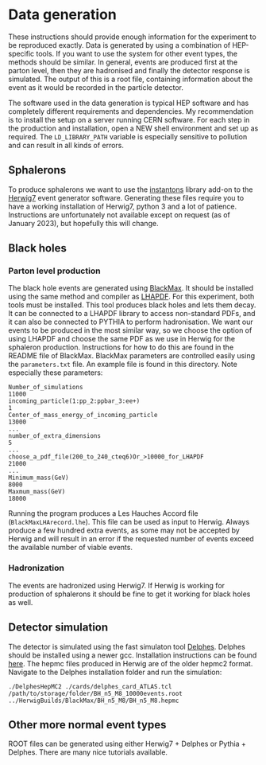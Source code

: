 # Data generation

These instructions should provide enough information for the experiment to be reproduced exactly. Data is generated by using a combination of HEP-specific tools. If you want to use the system for other event types, the methods should be similar. In general, events are produced first at the parton level, then they are hadronised and finally the detector response is simulated. The output of this is a root file, containing information about the event as it would be recorded in the particle detector.

The software used in the data generation is typical HEP software and has completely different requirements and dependencies. My recommendation is to install the setup on a server running CERN software. For each step in the production and installation, open a NEW shell environment and set up as required. The `LD_LIBRARY_PATH` variable is especially sensitive to pollution and can result in all kinds of errors.

## Sphalerons

To produce sphalerons we want to use the [instantons](https://gitlab.com/apapaefs/instantons) library add-on to the [Herwig7](https://herwig.hepforge.org/) event generator software. Generating these files require you to have a working installation of Herwig7, python 3 and a lot of patience. Instructions are unfortunately not available except on request (as of January 2023), but hopefully this will change.

## Black holes

### Parton level production
The black hole events are generated using [BlackMax](https://blackmax.hepforge.org/). It should be installed using the same method and compiler as [LHAPDF](https://lhapdf.hepforge.org/install.html). For this experiment, both tools must be installed. This tool produces black holes and lets them decay. It can be connected to a LHAPDF library to access non-standard PDFs, and it can also be connected to PYTHIA to perform hadronisation. We want our events to be produced in the most similar way, so we choose the option of using LHAPDF and choose the same PDF as we use in Herwig for the sphaleron production. Instructions for how to do this are found in the README file of BlackMax. BlackMax parameters are controlled easily using the `parameters.txt` file. An example file is found in this directory. Note especially these parameters: 
```
Number_of_simulations
11000
incoming_particle(1:pp_2:ppbar_3:ee+)
1
Center_of_mass_energy_of_incoming_particle
13000
...
number_of_extra_dimensions
5
...
choose_a_pdf_file(200_to_240_cteq6)Or_>10000_for_LHAPDF
21000
...
Minimum_mass(GeV)
8000
Maxmum_mass(GeV)
18000
```
Running the program produces a Les Hauches Accord file (`BlackMaxLHArecord.lhe`). This file can be used as input to Herwig. Always produce a few hundred extra events, as some may not be accepted by Herwig and will result in an error if the requested number of events exceed the available number of viable events.

### Hadronization

The events are hadronized using Herwig7. If Herwig is working for production of sphalerons it should be fine to get it working for black holes as well. 

## Detector simulation

The detector is simulated using the fast simulaton tool [Delphes](https://cp3.irmp.ucl.ac.be/projects/delphes). Delphes should be installed using a newer gcc. Installation instructions can be found [here](https://cp3.irmp.ucl.ac.be/projects/delphes/wiki/WorkBook/QuickTour). The hepmc files produced in Herwig are of the older hepmc2 format. Navigate to the Delphes installation folder and run the simulation:
```
./DelphesHepMC2 ./cards/delphes_card_ATLAS.tcl /path/to/storage/folder/BH_n5_M8_10000events.root  ../HerwigBuilds/BlackMax/BH_n5_M8/BH_n5_M8.hepmc
```

## Other more normal event types

ROOT files can be generated using either Herwig7 + Delphes or Pythia + Delphes. There are many nice tutorials available.